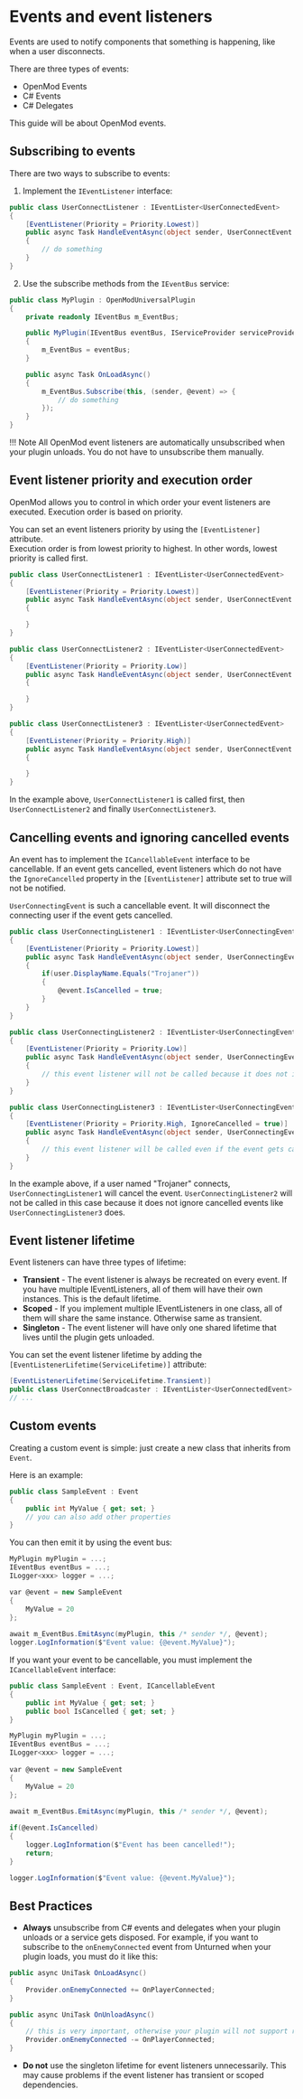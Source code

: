 # Events and event listeners
Events are used to notify components that something is happening, like when a user disconnects.  

There are three types of events:

* OpenMod Events
* C# Events
* C# Delegates

This guide will be about OpenMod events.

## Subscribing to events
There are two ways to subscribe to events:

1. Implement the `IEventListener` interface:
```c#
public class UserConnectListener : IEventLister<UserConnectedEvent>
{
    [EventListener(Priority = Priority.Lowest)]
    public async Task HandleEventAsync(object sender, UserConnectEvent @event)
    {
        // do something
    }
}
```
2. Use the subscribe methods from the `IEventBus` service:
```c#
public class MyPlugin : OpenModUniversalPlugin
{
    private readonly IEventBus m_EventBus;

    public MyPlugin(IEventBus eventBus, IServiceProvider serviceProvider) : base(serviceProvider)
    {
        m_EventBus = eventBus;
    }

    public async Task OnLoadAsync()
    {
        m_EventBus.Subscribe(this, (sender, @event) => {
            // do something
        });
    }
}
```

!!! Note
    All OpenMod event listeners are automatically unsubscribed when your plugin unloads. You do not have to unsubscribe them manually.

## Event listener priority and execution order
OpenMod allows you to control in which order your event listeners are executed. Execution order is based on priority. 

You can set an event listeners priority by using the `[EventListener]` attribute.    
Execution order is from lowest priority to highest. In other words, lowest priority is called first.

```c#
public class UserConnectListener1 : IEventLister<UserConnectedEvent>
{
    [EventListener(Priority = Priority.Lowest)]
    public async Task HandleEventAsync(object sender, UserConnectEvent @event)
    {

    }
}

public class UserConnectListener2 : IEventLister<UserConnectedEvent>
{
    [EventListener(Priority = Priority.Low)]
    public async Task HandleEventAsync(object sender, UserConnectEvent @event)
    {

    }
}

public class UserConnectListener3 : IEventLister<UserConnectedEvent>
{
    [EventListener(Priority = Priority.High)]
    public async Task HandleEventAsync(object sender, UserConnectEvent @event)
    {

    }
}
```

In the example above, `UserConnectListener1` is called first, then `UserConnectListener2` and finally `UserConnectListener3`.

## Cancelling events and ignoring cancelled events
An event has to implement the `ICancellableEvent` interface to be cancellable. If an event gets cancelled, event listeners which do not have the `IgnoreCancelled` property in the `[EventListener]` attribute set to true will not be notified. 

`UserConnectingEvent` is such a cancellable event. It will disconnect the connecting user if the event gets cancelled.

```c#
public class UserConnectingListener1 : IEventLister<UserConnectingEvent>
{
    [EventListener(Priority = Priority.Lowest)]
    public async Task HandleEventAsync(object sender, UserConnectingEvent @event)
    {
        if(user.DisplayName.Equals("Trojaner"))
        {
            @event.IsCancelled = true;
        }
    }
}

public class UserConnectingListener2 : IEventLister<UserConnectingEvent>
{
    [EventListener(Priority = Priority.Low)]
    public async Task HandleEventAsync(object sender, UserConnectingEvent @event)
    {
        // this event listener will not be called because it does not ignore cancellation
    }
}

public class UserConnectingListener3 : IEventLister<UserConnectingEvent>
{
    [EventListener(Priority = Priority.High, IgnoreCancelled = true)]
    public async Task HandleEventAsync(object sender, UserConnectingEvent @event)
    {
        // this event listener will be called even if the event gets cancelled
    }
}
```

In the example above, if a user named "Trojaner" connects, `UserConnectingListener1` will cancel the event. `UserConnectingListener2` will not be called in this case because it does not ignore cancelled events like `UserConnectingListener3` does. 

## Event listener lifetime
Event listeners can have three types of lifetime:

* **Transient** - The event listener is always be recreated on every event. If you have multiple IEventListeners, all of them will have their own instances. This is the default lifetime.
* **Scoped** - If you implement multiple IEventListeners in one class, all of them will share the same instance. Otherwise same as transient.
* **Singleton** - The event listener will have only one shared lifetime that lives until the plugin gets unloaded.

You can set the event listener lifetime by adding the `[EventListenerLifetime(ServiceLifetime)]` attribute:
```c#
[EventListenerLifetime(ServiceLifetime.Transient)]
public class UserConnectBroadcaster : IEventLister<UserConnectedEvent>
// ...
```

## Custom events
Creating a custom event is simple: just create a new class that inherits from `Event`.

Here is an example:
```c#
public class SampleEvent : Event
{
    public int MyValue { get; set; } 
    // you can also add other properties 
}
```

You can then emit it by using the event bus:
```c#
MyPlugin myPlugin = ...;
IEventBus eventBus = ...;
ILogger<xxx> logger = ...;

var @event = new SampleEvent
{
    MyValue = 20
};
   
await m_EventBus.EmitAsync(myPlugin, this /* sender */, @event);
logger.LogInformation($"Event value: {@event.MyValue}");
```

If you want your event to be cancellable, you must implement the `ICancellableEvent` interface:
```c#
public class SampleEvent : Event, ICancellableEvent
{
    public int MyValue { get; set; }
    public bool IsCancelled { get; set; }
}
``` 

```c#
MyPlugin myPlugin = ...;
IEventBus eventBus = ...;
ILogger<xxx> logger = ...;
   
var @event = new SampleEvent
{
    MyValue = 20
};
   
await m_EventBus.EmitAsync(myPlugin, this /* sender */, @event);

if(@event.IsCancelled)
{
    logger.LogInformation($"Event has been cancelled!");
    return;
}

logger.LogInformation($"Event value: {@event.MyValue}");
```

## Best Practices
* **Always** unsubscribe from C# events and delegates when your plugin unloads or a service gets disposed. For example, if you want to subscribe to the `onEnemyConnected` event from Unturned when your plugin loads, you must do it like this:
```c#
public async UniTask OnLoadAsync()
{
    Provider.onEnemyConnected += OnPlayerConnected;
}

public async UniTask OnUnloadAsync()
{
    // this is very important, otherwise your plugin will not support reloads and unloads.
    Provider.onEnemyConnected -= OnPlayerConnected;
}
```
* **Do not** use the singleton lifetime for event listeners unnecessarily. This may cause problems if the event listener has transient or scoped dependencies. 